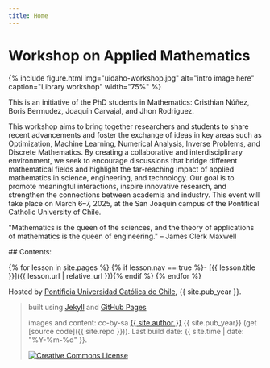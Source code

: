 ```yaml
---
title: Home
---
```


# Workshop on Applied Mathematics

{% include figure.html img="uidaho-workshop.jpg" alt="intro image here" caption="Library workshop" width="75%" %}

This is an initiative of the PhD students in Mathematics: Cristhian Núñez, Boris Bermudez, Joaquín Carvajal, and Jhon Rodriguez.

<p style="text-align: justify;">

This workshop aims to bring together researchers and students to share recent advancements and foster the exchange of ideas in key areas such as Optimization, Machine Learning, Numerical Analysis, Inverse Problems, and Discrete Mathematics. By creating a collaborative and interdisciplinary environment, we seek to encourage discussions that bridge different mathematical fields and highlight the far-reaching impact of applied mathematics in science, engineering, and technology. Our goal is to promote meaningful interactions, inspire innovative research, and strengthen the connections between academia and industry. This event will take place on March 6–7, 2025, at the San Joaquín campus of the Pontifical Catholic University of Chile.
</p>

"Mathematics is the queen of the sciences, and the theory of applications of mathematics is the queen of engineering." – James Clerk Maxwell


<div class="toc" markdown="1">
## Contents:

{% for lesson in site.pages %}
{% if lesson.nav == true %}- [{{ lesson.title }}]({{ lesson.url | relative_url }}){% endif %}
{% endfor %}
</div>

Hosted by [Pontificia Universidad Católica de Chile](http://www.uc.cl/), {{ site.pub_year }}.
 
> built using [Jekyll](https://jekyllrb.com/) and [GitHub Pages](https://pages.github.com/)
>
> images and content: cc-by-sa <a href="https://github.com/{{ site.github_username }}">{{ site.author }}</a> {{ site.pub_year}} (get [source code]({{ site.repo }})).
> Last build date: {{ site.time | date: "%Y-%m-%d" }}.
>
> <a href="http://creativecommons.org/licenses/by-sa/4.0/" rel="license"><img style="border-width: 0;" src="https://i.creativecommons.org/l/by-sa/4.0/88x31.png" alt="Creative Commons License" /></a>
